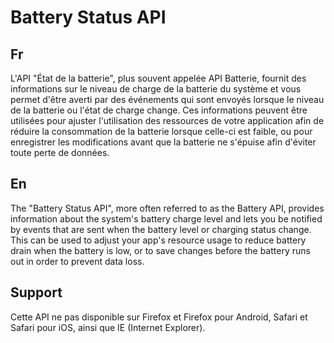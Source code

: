# Battery Status API

## Fr

L'API "État de la batterie", plus souvent appelée API Batterie, fournit des informations sur le niveau de charge de la batterie du système et vous permet d'être averti par des événements qui sont envoyés lorsque le niveau de la batterie ou l'état de charge change. Ces informations peuvent être utilisées pour ajuster l'utilisation des ressources de votre application afin de réduire la consommation de la batterie lorsque celle-ci est faible, ou pour enregistrer les modifications avant que la batterie ne s'épuise afin d'éviter toute perte de données.

## En

The "Battery Status API", more often referred to as the Battery API, provides information about the system's battery charge level and lets you be notified by events that are sent when the battery level or charging status change. This can be used to adjust your app's resource usage to reduce battery drain when the battery is low, or to save changes before the battery runs out in order to prevent data loss.

## Support

Cette API ne pas disponible sur Firefox et Firefox pour Android, Safari et Safari pour iOS, ainsi que IE (Internet Explorer).

